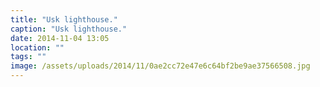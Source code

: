 ```yaml
---
title: "Usk lighthouse."
caption: "Usk lighthouse."
date: 2014-11-04 13:05
location: ""
tags: ""
image: /assets/uploads/2014/11/0ae2cc72e47e6c64bf2be9ae37566508.jpg
---
```

